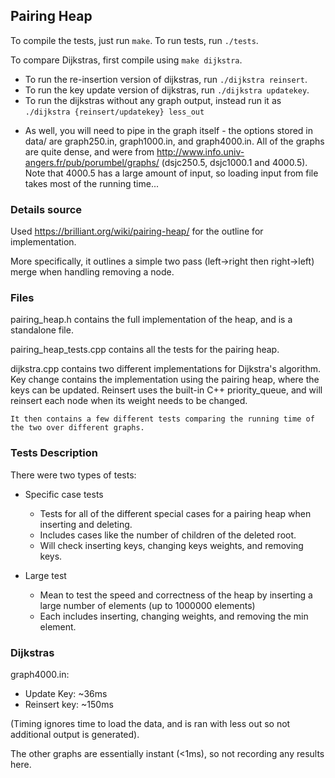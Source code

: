 ## Pairing Heap

To compile the tests, just run `make`.  To run tests, run `./tests`.

To compare Dijkstras, first compile using `make dijkstra`.
- To run the re-insertion version of dijkstras, run `./dijkstra reinsert`.
- To run the key update version of dijkstras, run `./dijkstra updatekey`.
- To run the dijkstras without any graph output, instead run it as `./dijkstra {reinsert/updatekey} less_out`

* As well, you will need to pipe in the graph itself - the options stored in data/ are graph250.in, graph1000.in, and graph4000.in.
    All of the graphs are quite dense, and were from http://www.info.univ-angers.fr/pub/porumbel/graphs/ (dsjc250.5, dsjc1000.1 and 4000.5).
    Note that 4000.5 has a large amount of input, so loading input from file takes most of the running time...
    

### Details source

Used https://brilliant.org/wiki/pairing-heap/ for the outline for implementation.

More specifically, it outlines a simple two pass (left->right then right->left) merge
when handling removing a node.

### Files

pairing_heap.h contains the full implementation of the heap, and is a standalone file.

pairing_heap_tests.cpp contains all the tests for the pairing heap.

dijkstra.cpp contains two different implementations for Dijkstra's algorithm.
    Key change contains the implementation using the pairing heap, where the keys can be updated.
    Reinsert uses the built-in C++ priority_queue, and will reinsert each node when its weight needs to be changed.

    It then contains a few different tests comparing the running time of the two over different graphs.


### Tests Description

There were two types of tests:

- Specific case tests
    * Tests for all of the different special cases for a pairing heap when inserting and deleting.
    * Includes cases like the number of children of the deleted root.
    * Will check inserting keys, changing keys weights, and removing keys.


- Large test
    * Mean to test the speed and correctness of the heap by inserting a large number of elements (up to 1000000 elements)
    * Each includes inserting, changing weights, and removing the min element.


### Dijkstras

graph4000.in:
- Update Key: ~36ms
- Reinsert key: ~150ms

(Timing ignores time to load the data, and is ran with less out so not additional output is generated).

The other graphs are essentially instant (<1ms), so not recording any results here.
